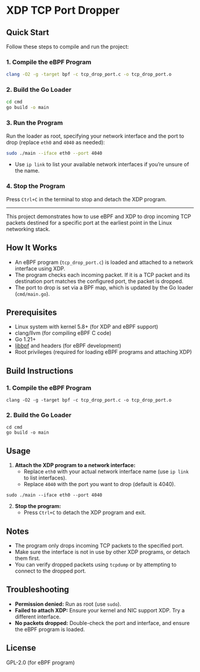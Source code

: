 # XDP TCP Port Dropper

## Quick Start

Follow these steps to compile and run the project:

### 1. Compile the eBPF Program
```sh
clang -O2 -g -target bpf -c tcp_drop_port.c -o tcp_drop_port.o
```

### 2. Build the Go Loader
```sh
cd cmd
go build -o main
```

### 3. Run the Program
Run the loader as root, specifying your network interface and the port to drop (replace `eth0` and `4040` as needed):
```sh
sudo ./main --iface eth0 --port 4040
```
- Use `ip link` to list your available network interfaces if you’re unsure of the name.

### 4. Stop the Program
Press `Ctrl+C` in the terminal to stop and detach the XDP program.

---

This project demonstrates how to use eBPF and XDP to drop incoming TCP packets destined for a specific port at the earliest point in the Linux networking stack.

## How It Works
- An eBPF program (`tcp_drop_port.c`) is loaded and attached to a network interface using XDP.
- The program checks each incoming packet. If it is a TCP packet and its destination port matches the configured port, the packet is dropped.
- The port to drop is set via a BPF map, which is updated by the Go loader (`cmd/main.go`).

## Prerequisites
- Linux system with kernel 5.8+ (for XDP and eBPF support)
- clang/llvm (for compiling eBPF C code)
- Go 1.21+
- [libbpf](https://github.com/libbpf/libbpf) and headers (for eBPF development)
- Root privileges (required for loading eBPF programs and attaching XDP)

## Build Instructions

### 1. Compile the eBPF Program
```
clang -O2 -g -target bpf -c tcp_drop_port.c -o tcp_drop_port.o
```

### 2. Build the Go Loader
```
cd cmd
go build -o main
```

## Usage

1. **Attach the XDP program to a network interface:**
   - Replace `eth0` with your actual network interface name (use `ip link` to list interfaces).
   - Replace `4040` with the port you want to drop (default is 4040).

```
sudo ./main --iface eth0 --port 4040
```

2. **Stop the program:**
   - Press `Ctrl+C` to detach the XDP program and exit.

## Notes
- The program only drops incoming TCP packets to the specified port.
- Make sure the interface is not in use by other XDP programs, or detach them first.
- You can verify dropped packets using `tcpdump` or by attempting to connect to the dropped port.

## Troubleshooting
- **Permission denied:** Run as root (use `sudo`).
- **Failed to attach XDP:** Ensure your kernel and NIC support XDP. Try a different interface.
- **No packets dropped:** Double-check the port and interface, and ensure the eBPF program is loaded.

## License
GPL-2.0 (for eBPF program)
